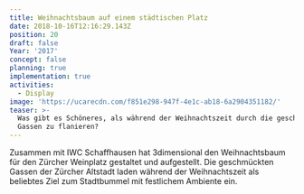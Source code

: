 ```yaml
---
title: Weihnachtsbaum auf einem städtischen Platz
date: 2018-10-16T12:16:29.143Z
position: 20
draft: false
Year: '2017'
concept: false
planning: true
implementation: true
activities:
  - Display
image: 'https://ucarecdn.com/f851e298-947f-4e1c-ab18-6a2904351182/'
teaser: >-
  Was gibt es Schöneres, als während der Weihnachtszeit durch die geschmückten
  Gassen zu flanieren?
---
```

Zusammen mit IWC Schaffhausen hat 3dimensional den Weihnachtsbaum für den Zürcher Weinplatz gestaltet und aufgestellt. Die geschmückten Gassen der Zürcher Altstadt laden während der Weihnachtszeit als beliebtes Ziel zum Stadtbummel mit festlichem Ambiente ein.
